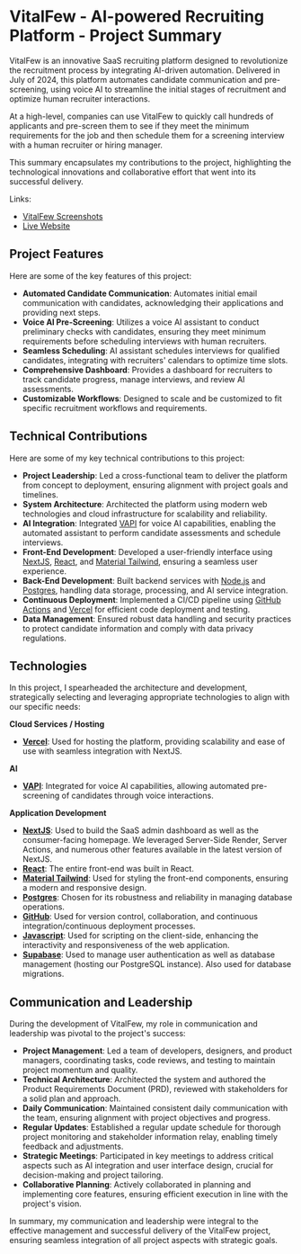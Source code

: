 # VitalFew - AI-powered Recruiting Platform - Project Summary

VitalFew is an innovative SaaS recruiting platform designed to revolutionize the recruitment process by integrating AI-driven automation. Delivered in July of 2024, this platform automates candidate communication and pre-screening, using voice AI to streamline the initial stages of recruitment and optimize human recruiter interactions.

At a high-level, companies can use VitalFew to quickly call hundreds of applicants and pre-screen them to see if they meet the minimum requirements for the job and then schedule them for a screening interview with a human recruiter or hiring manager.

This summary encapsulates my contributions to the project, highlighting the technological innovations and collaborative effort that went into its successful delivery.

Links:
- [VitalFew Screenshots](https://photos.app.goo.gl/hGJ7NdWthAvs8mYH7)
- [Live Website](https://vitalfew.ai)

## Project Features

Here are some of the key features of this project:

- **Automated Candidate Communication**: Automates initial email communication with candidates, acknowledging their applications and providing next steps.
- **Voice AI Pre-Screening**: Utilizes a voice AI assistant to conduct preliminary checks with candidates, ensuring they meet minimum requirements before scheduling interviews with human recruiters.
- **Seamless Scheduling**: AI assistant schedules interviews for qualified candidates, integrating with recruiters' calendars to optimize time slots.
- **Comprehensive Dashboard**: Provides a dashboard for recruiters to track candidate progress, manage interviews, and review AI assessments.
- **Customizable Workflows**: Designed to scale and be customized to fit specific recruitment workflows and requirements.

## Technical Contributions

Here are some of my key technical contributions to this project:

- **Project Leadership**: Led a cross-functional team to deliver the platform from concept to deployment, ensuring alignment with project goals and timelines.
- **System Architecture**: Architected the platform using modern web technologies and cloud infrastructure for scalability and reliability.
- **AI Integration**: Integrated [VAPI](https://vapi.ai) for voice AI capabilities, enabling the automated assistant to perform candidate assessments and schedule interviews.
- **Front-End Development**: Developed a user-friendly interface using [NextJS](https://nextjs.org/), [React](https://reactjs.org/), and [Material Tailwind](https://material-tailwind.com/), ensuring a seamless user experience.
- **Back-End Development**: Built backend services with [Node.js](https://nodejs.org/) and [Postgres](https://www.postgresql.org/), handling data storage, processing, and AI service integration.
- **Continuous Deployment**: Implemented a CI/CD pipeline using [GitHub Actions](https://github.com/features/actions) and [Vercel](https://vercel.com/) for efficient code deployment and testing.
- **Data Management**: Ensured robust data handling and security practices to protect candidate information and comply with data privacy regulations.

## Technologies

In this project, I spearheaded the architecture and development, strategically selecting and leveraging appropriate technologies to align with our specific needs:

**Cloud Services / Hosting**
- **[Vercel](https://vercel.com/)**: Used for hosting the platform, providing scalability and ease of use with seamless integration with NextJS.

**AI**
- **[VAPI](https://vapi.ai/)**: Integrated for voice AI capabilities, allowing automated pre-screening of candidates through voice interactions.

**Application Development**
- **[NextJS](https://nextjs.org/)**: Used to build the SaaS admin dashboard as well as the consumer-facing homepage. We leveraged Server-Side Render, Server Actions, and numerous other features available in the latest version of NextJS.
- **[React](https://reactjs.org/)**: The entire front-end was built in React.
- **[Material Tailwind](https://material-tailwind.com/)**: Used for styling the front-end components, ensuring a modern and responsive design.
- **[Postgres](https://www.postgresql.org/)**: Chosen for its robustness and reliability in managing database operations.
- **[GitHub](https://github.com/)**: Used for version control, collaboration, and continuous integration/continuous deployment processes.
- **[Javascript](https://ecma-international.org/publications-and-standards/standards/ecma-262/)**: Used for scripting on the client-side, enhancing the interactivity and responsiveness of the web application.
- **[Supabase](https://www.supabase.com/)**: Used to manage user authentication as well as database management (hosting our PostgreSQL instance). Also used for database migrations.

## Communication and Leadership
During the development of VitalFew, my role in communication and leadership was pivotal to the project's success:

- **Project Management**: Led a team of developers, designers, and product managers, coordinating tasks, code reviews, and testing to maintain project momentum and quality.
- **Technical Architecture**: Architected the system and authored the Product Requirements Document (PRD), reviewed with stakeholders for a solid plan and approach.
- **Daily Communication**: Maintained consistent daily communication with the team, ensuring alignment with project objectives and progress.
- **Regular Updates**: Established a regular update schedule for thorough project monitoring and stakeholder information relay, enabling timely feedback and adjustments.
- **Strategic Meetings**: Participated in key meetings to address critical aspects such as AI integration and user interface design, crucial for decision-making and project tailoring.
- **Collaborative Planning**: Actively collaborated in planning and implementing core features, ensuring efficient execution in line with the project's vision.

In summary, my communication and leadership were integral to the effective management and successful delivery of the VitalFew project, ensuring seamless integration of all project aspects with strategic goals.
